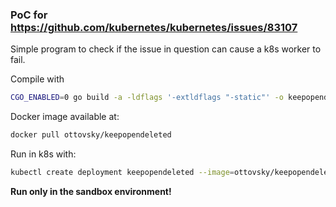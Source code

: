 ### PoC for https://github.com/kubernetes/kubernetes/issues/83107
Simple program to check if the issue in question can cause a k8s worker to fail.

Compile with 
```bash
CGO_ENABLED=0 go build -a -ldflags '-extldflags "-static"' -o keepopendeleted  main.go
```

Docker image available at:
```bash
docker pull ottovsky/keepopendeleted
```


Run in k8s with:
```bash
kubectl create deployment keepopendeleted --image=ottovsky/keepopendeleted
```

**Run only in the sandbox environment!**